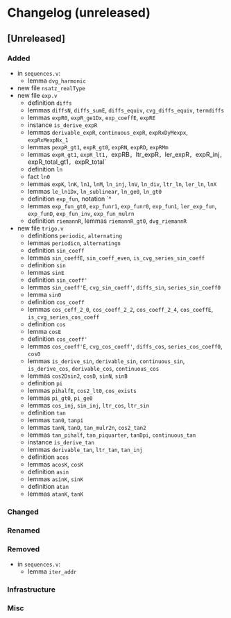 # Changelog (unreleased)

## [Unreleased]

### Added

- in `sequences.v`:
  + lemma `dvg_harmonic`
- new file `nsatz_realType`
- new file `exp.v`
  + definition `diffs`
  + lemmas `diffsN`, `diffs_sumE`, `diffs_equiv`, `cvg_diffs_equiv`, `termdiffs`
  + lemmas `expR0`, `expR_ge1Dx`, `exp_coeffE`, `expRE`
  + instance `is_derive_expR`
  + lemmas `derivable_expR`, `continuous_expR`, `expRxDyMexpx`, `expRxMexpNx_1`
  + lemmas `pexpR_gt1`, `expR_gt0`, `expRN`, `expRD`, `expRMm`
  + lemmas `expR_gt1`, `expR_lt1, `expRB`, `ltr_expR`, `ler_expR`, `expR_inj`,
    `expR_total_gt1`, `expR_total`
  + definition `ln`
  + fact `ln0`
  + lemmas `expK`, `lnK`, `ln1`, `lnM`, `ln_inj`, `lnV`, `ln_div`, `ltr_ln`, `ler_ln`, `lnX`
  + lemmas `le_ln1Dx`, `ln_sublinear`, `ln_ge0`, `ln_gt0`
  + definition `exp_fun`, notation `^
  + lemmas `exp_fun_gt0`, `exp_funr1`, `exp_funr0`, `exp_fun1`, `ler_exp_fun`,
    `exp_funD`, `exp_fun_inv`, `exp_fun_mulrn`
  + definition `riemannR`, lemmas `riemannR_gt0`, `dvg_riemannR`
- new file `trigo.v`
  + definitions `periodic`, `alternating`
  + lemmas `periodicn`, `alternatingn`
  + definition `sin_coeff`
  + lemmas `sin_coeffE`, `sin_coeff_even`, `is_cvg_series_sin_coeff`
  + definition `sin`
  + lemmas `sinE`
  + definition `sin_coeff'`
  + lemmas `sin_coeff'E`, `cvg_sin_coeff'`, `diffs_sin`, `series_sin_coeff0`
  + lemma `sin0`
  + definition `cos_coeff`
  + lemmas `cos_ceff_2_0`, `cos_coeff_2_2`, `cos_coeff_2_4`, `cos_coeffE`, `is_cvg_series_cos_coeff`
  + definition `cos`
  + lemma `cosE`
  + definition `cos_coeff'`
  + lemmas `cos_coeff'E`, `cvg_cos_coeff'`, `diffs_cos`, `series_cos_coeff0`, `cos0`
  + lemmas `is_derive_sin`, `derivable_sin`, `continuous_sin`, `is_derive_cos`, `derivable_cos`, `continuous_cos`
  + lemmas `cos2Dsin2`, `cosD`, `sinN`, `sinB`
  + definition `pi`
  + lemmas `pihalfE`, `cos2_lt0`, `cos_exists`
  + lemmas `pi_gt0`, `pi_ge0`
  + lemmas `cos_inj`, `sin_inj`, `ltr_cos`, `ltr_sin`
  + definition `tan`
  + lemmas `tan0`, `tanpi`
  + lemmas `tanN`, `tanD`, `tan_mulr2n`, `cos2_tan2`
  + lemmas `tan_pihalf`, `tan_piquarter`, `tanDpi`, `continuous_tan`
  + instance `is_derive_tan`
  + lemmas `derivable_tan`, `ltr_tan`, `tan_inj`
  + definition `acos`
  + lemmas `acosK`, `cosK`
  + definition `asin`
  + lemmas `asinK`, `sinK`
  + definition `atan`
  + lemmas `atanK`, `tanK`

### Changed

### Renamed

### Removed

- in `sequences.v`:
  + lemma `iter_addr`

### Infrastructure

### Misc
